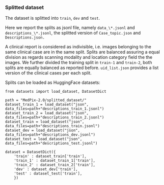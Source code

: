### Splitted dataset

The dataset is splitted into `train`, `dev` and `test`.

Here we report the splits as jsonl file, namely `data_\*.jsonl` and `descriptions_\*.jsonl`, the splitted version of `Case_topic.json` and `Descriptions.json.`

A clinical report is considered as indivisible, i.e. images belonging to the same clinical case are in the same split.
Splits are balanced assuring a equal division as regards scanning modality and location category field the the images.
We further divided the training split in `train-1` and `train-2`, both splits are equally balanced as reported before.
`uid_list.json` provides a list version of the clinical cases per each split. 

Splits can be loaded as HuggingFace datasets:

~~~
from datasets import load_dataset, DatasetDict

path = "MedPix-2.0/splitted_dataset/"
dataset_train_1 = load_dataset("json", data_files=path+"descriptions_train_1.jsonl")
dataset_train_2 = load_dataset("json", data_files=path+"descriptions_train_2.jsonl")
dataset_train = load_dataset("json", data_files=path+"descriptions_train.jsonl")
dataset_dev = load_dataset("json", data_files=path+"descriptions_dev.jsonl")
dataset_test = load_dataset("json", data_files=path+"descriptions_test.jsonl")

dataset = DatasetDict({
    'train' : dataset_train['train'],
    'train_1' : dataset_train_1['train'],
    'train_2' : dataset_train_2['train'],
    'dev' : dataset_dev['train'],
    'test' : dataset_test['train'],
    })
~~~
